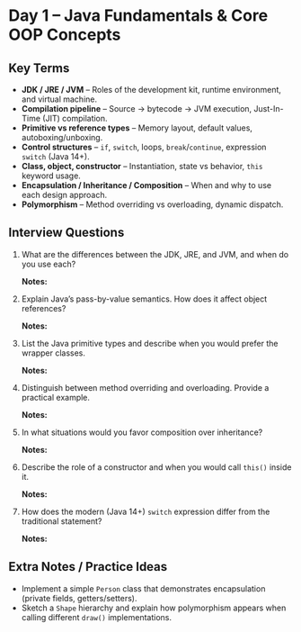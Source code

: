 # Day 1 – Java Fundamentals & Core OOP Concepts

## Key Terms
- **JDK / JRE / JVM** – Roles of the development kit, runtime environment, and virtual machine.
- **Compilation pipeline** – Source → bytecode → JVM execution, Just-In-Time (JIT) compilation.
- **Primitive vs reference types** – Memory layout, default values, autoboxing/unboxing.
- **Control structures** – `if`, `switch`, loops, `break`/`continue`, expression `switch` (Java 14+).
- **Class, object, constructor** – Instantiation, state vs behavior, `this` keyword usage.
- **Encapsulation / Inheritance / Composition** – When and why to use each design approach.
- **Polymorphism** – Method overriding vs overloading, dynamic dispatch.

## Interview Questions
1. What are the differences between the JDK, JRE, and JVM, and when do you use each?

   **Notes:**

2. Explain Java’s pass-by-value semantics. How does it affect object references?

   **Notes:**

3. List the Java primitive types and describe when you would prefer the wrapper classes.

   **Notes:**

4. Distinguish between method overriding and overloading. Provide a practical example.

   **Notes:**

5. In what situations would you favor composition over inheritance?

   **Notes:**

6. Describe the role of a constructor and when you would call `this()` inside it.

   **Notes:**

7. How does the modern (Java 14+) `switch` expression differ from the traditional statement?

   **Notes:**


## Extra Notes / Practice Ideas
- Implement a simple `Person` class that demonstrates encapsulation (private fields, getters/setters).
- Sketch a `Shape` hierarchy and explain how polymorphism appears when calling different `draw()` implementations.
